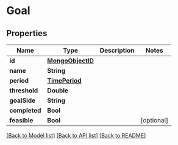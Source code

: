# Goal

## Properties
Name | Type | Description | Notes
------------ | ------------- | ------------- | -------------
**id** | [**MongoObjectID**](MongoObjectID.md) |  | 
**name** | **String** |  | 
**period** | [**TimePeriod**](TimePeriod.md) |  | 
**threshold** | **Double** |  | 
**goalSide** | **String** |  | 
**completed** | **Bool** |  | 
**feasible** | **Bool** |  | [optional] 

[[Back to Model list]](../README.md#documentation-for-models) [[Back to API list]](../README.md#documentation-for-api-endpoints) [[Back to README]](../README.md)


